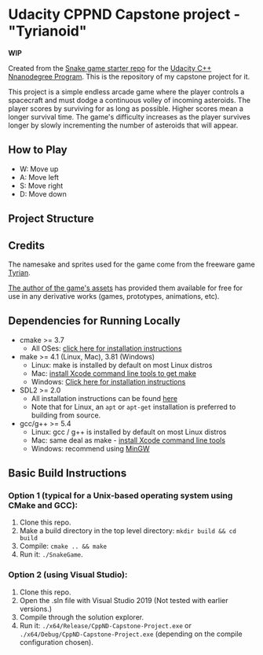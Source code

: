 # Udacity CPPND Capstone project - "Tyrianoid"

**WIP**

Created from the [Snake game starter repo](https://github.com/udacity/CppND-Capstone-Snake-Game) for the [Udacity C++ Nnanodegree Program](https://www.udacity.com/course/c-plus-plus-nanodegree--nd213).
This is the repository of my capstone project for it.

This project is a simple endless arcade game where the player controls a spacecraft and must dodge a continuous volley of incoming asteroids.
The player scores by surviving for as long as possible. Higher scores mean a longer survival time. The game's difficulty increases as the
player survives longer by slowly incrementing the number of asteroids that will appear.

## How to Play

- W: Move up
- A: Move left
- S: Move right
- D: Move down

## Project Structure

## Credits

The namesake and sprites used for the game come from the freeware game [Tyrian](https://www.gog.com/game/tyrian_2000). 

[The author of the game's assets](https://lostgarden.home.blog/2007/04/05/free-game-graphics-tyrian-ships-and-tiles/) has provided them available
for free for use in any derivative works (games, prototypes, animations, etc).

## Dependencies for Running Locally
* cmake >= 3.7
  * All OSes: [click here for installation instructions](https://cmake.org/install/)
* make >= 4.1 (Linux, Mac), 3.81 (Windows)
  * Linux: make is installed by default on most Linux distros
  * Mac: [install Xcode command line tools to get make](https://developer.apple.com/xcode/features/)
  * Windows: [Click here for installation instructions](http://gnuwin32.sourceforge.net/packages/make.htm)
* SDL2 >= 2.0
  * All installation instructions can be found [here](https://wiki.libsdl.org/Installation)
  * Note that for Linux, an `apt` or `apt-get` installation is preferred to building from source.
* gcc/g++ >= 5.4
  * Linux: gcc / g++ is installed by default on most Linux distros
  * Mac: same deal as make - [install Xcode command line tools](https://developer.apple.com/xcode/features/)
  * Windows: recommend using [MinGW](http://www.mingw.org/)

## Basic Build Instructions
### Option 1 (typical for a Unix-based operating system using CMake and GCC):

1. Clone this repo.
2. Make a build directory in the top level directory: `mkdir build && cd build`
3. Compile: `cmake .. && make`
4. Run it: `./SnakeGame`.

### Option 2 (using Visual Studio):

1. Clone this repo.
2. Open the .sln file with Visual Studio 2019 (Not tested with earlier versions.)
3. Compile through the solution explorer.
4. Run it: `./x64/Release/CppND-Capstone-Project.exe` or `./x64/Debug/CppND-Capstone-Project.exe` (depending on the compile configuration chosen).